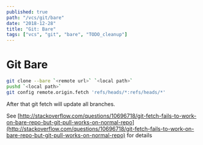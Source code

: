 ```yaml
---
published: true
path: "/vcs/git/bare"
date: "2018-12-28"
title: "Git: Bare"
tags: ["vcs", "git", "bare", "TODO_cleanup"]
---
```


# Git Bare

```bash
git clone --bare `<remote url>` `<local path>`
pushd `<local path>`
git config remote.origin.fetch 'refs/heads/*:refs/heads/*'
```

After that git fetch will update all branches.

See [http://stackoverflow.com/questions/10696718/git-fetch-fails-to-work-on-bare-repo-but-git-pull-works-on-normal-repo](http://stackoverflow.com/questions/10696718/git-fetch-fails-to-work-on-bare-repo-but-git-pull-works-on-normal-repo) for details
